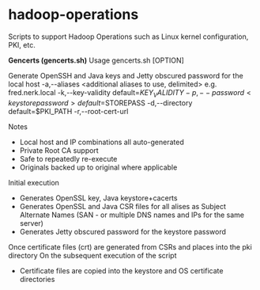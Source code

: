 # hadoop-operations
Scripts to support Hadoop Operations such as Linux kernel configuration, PKI, etc.

**Gencerts (gencerts.sh)**
Usage gencerts.sh [OPTION]

Generate OpenSSH and Java keys and Jetty obscured password for the local host
  -a,--aliases <additional aliases to use, delimited>  e.g. fred.nerk.local
  -k,--key-validity <key validity in days>             default=$KEY_VALIDITY
  -p,--password <keystore password>                    default=$STOREPASS
  -d,--directory <directory to locate files>           default=$PKI_PATH
  -r,--root-cert-url <url to download private root ca cert> 

Notes
- Local host and IP combinations all auto-generated
- Private Root CA support
- Safe to repeatedly re-execute 
- Originals backed up to original where applicable

Initial execution
- Generates OpenSSL key, Java keystore+cacerts 
- Generates OpenSSL and Java CSR files for all alises as Subject Alternate Names (SAN - or multiple DNS names and IPs for the same server)
- Generates Jetty obscured password for the keystore password

Once certificate files (crt) are generated from CSRs and places into the pki directory
On the subsequent execution of the script
- Certificate files are copied into the keystore and OS certificate directories
